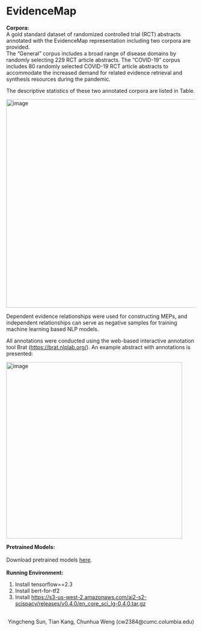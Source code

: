 # EvidenceMap

**Corpora:**    
A gold standard dataset of randomized controlled trial (RCT) abstracts annotated with the EvidenceMap representation including two corpora are provided.      
The “General” corpus includes a broad range of disease domains by randomly selecting 229 RCT article abstracts. 
The “COVID-19” corpus includes 80 randomly selected COVID-19 RCT article abstracts to accommodate the increased demand for related evidence retrieval and synthesis resources during the pandemic. 

The descriptive statistics of these two annotated corpora are listed in Table.

<img width="553" alt="image" src="https://user-images.githubusercontent.com/11466174/174745544-6f043b8c-de6f-44f6-bb76-5fb140341a29.png">


Dependent evidence relationships were used for constructing MEPs, and independent relationships can serve as negative samples for training machine learning based NLP models. 

All annotations were conducted using the web-based interactive annotation tool Brat (https://brat.nlplab.org/). An example abstract with annotations is presented:

<img width="468" alt="image" src="https://user-images.githubusercontent.com/11466174/174746112-2cfe2c50-3fef-4d74-9ef0-bdce6b5001e0.png">

**Pretrained Models:**    
<br>
Download pretrained models [here](https://drive.google.com/file/d/11lmAoUQ1Uyo722SuDnYZvFWpEa13RiXU/view).    
<br>
**Running Environment:**
1. Install tensorflow==2.3    
2. Install bert-for-tf2    
3. Install https://s3-us-west-2.amazonaws.com/ai2-s2-scispacy/releases/v0.4.0/en_core_sci_lg-0.4.0.tar.gz    
<br>

<div align="center">Yingcheng Sun, Tian Kang, Chunhua Weng (cw2384@cumc.columbia.edu)</div>
